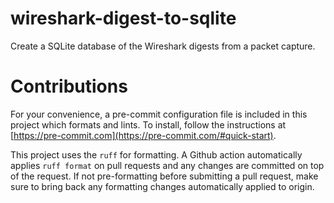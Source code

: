 # wireshark-digest-to-sqlite
Create a SQLite database of the Wireshark digests from a packet capture.  

# Contributions 

For your convenience, a pre-commit configuration file is included in this
project which formats and lints. To install, follow the instructions at
[https://pre-commit.com](https://pre-commit.com/#quick-start). 

This project uses the `ruff` for formatting. A Github action automatically
applies `ruff format` on pull requests and any changes are committed on top of
the request.  If not pre-formatting before submitting a pull request, make sure
to bring back any formatting changes automatically applied to origin.
